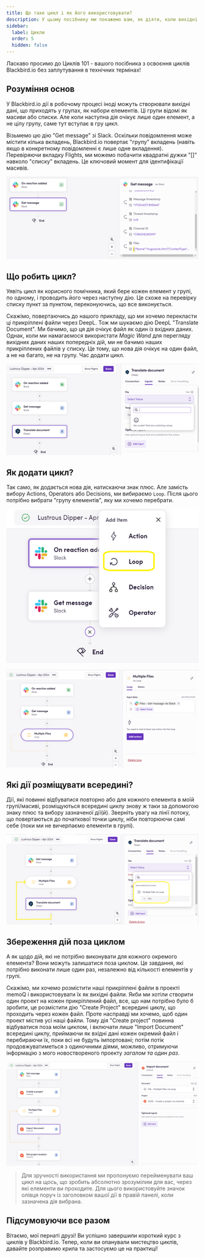 ```yaml
---
title: Що таке цикл і як його використовувати?
description: У цьому посібнику ми покажемо вам, як діяти, коли вихідні дані дії представляють собою список елементів, але наступна дія приймає лише один із цих елементів - тобто цикл.
sidebar:
  label: Цикли
  order: 5
  hidden: false
---
```


Ласкаво просимо до Циклів 101 - вашого посібника з освоєння циклів Blackbird.io без заплутування в технічних термінах!

## Розуміння основ
У Blackbird.io дії в робочому процесі іноді можуть створювати вихідні дані, що приходять у групах, як набори елементів. Ці групи відомі як масиви або списки. Але коли наступна дія очікує лише один елемент, а не цілу групу, саме тут вступає в гру цикл.

Візьмемо цю дію "Get message" зі Slack. Оскільки повідомлення може містити кілька вкладень, Blackbird.io повертає "групу" вкладень (навіть якщо в конкретному повідомленні є лише одне вкладення). Перевіряючи вкладку Flights, ми можемо побачити квадратні дужки "[]" навколо "списку" вкладень. Це ключовий момент для ідентифікації масивів.

![Вихідні дані Slack](../../../../assets/guides/loops/Loop_SS1.png)

## Що робить цикл?
Уявіть цикл як корисного помічника, який бере кожен елемент у групі, по одному, і проводить його через наступну дію. Це схоже на перевірку списку пункт за пунктом, переконуючись, що все виконується.

Скажімо, повертаючись до нашого прикладу, що ми хочемо перекласти ці прикріплені файли через DeepL. Тож ми шукаємо дію DeepL "Translate Document". Ми бачимо, що ця дія очікує файл як один із вхідних даних. Однак, коли ми намагаємося використати _Magic Wand_ для перегляду вихідних даних наших попередніх дій, ми не бачимо наших прикріплених файлів у списку. Це тому, що нова дія очікує на один файл, а не на багато, не на групу. Час додати цикл.

![Порожній вхід DeepL](../../../../assets/guides/loops/Loop_SS2.png)

## Як додати цикл?
Так само, як додається нова дія, натискаючи знак плюс. Але замість вибору Actions, Operators або Decisions, ми вибираємо `Loop`. Після цього потрібно вибрати "групу елементів", яку ми хочемо перебрати.

![Варіанти знаку плюс](../../../../assets/guides/loops/Loop_SS3.png)

![Вибір нашого масиву](../../../../assets/guides/loops/Loop_SS4.png)

## Які дії розміщувати всередині?
Дії, які повинні відбуватися повторно або для кожного елемента в моїй групі/масиві, розміщуються всередині циклу знову ж таки за допомогою знаку плюс та вибору зазначеної дії(й). Зверніть увагу на лінії потоку, що повертаються до початкової точки циклу, ніби повторюючи самі себе (поки ми не вичерпаємо елементи в групі).
 
![Новий вхід DeepL та виділена лінія потоку](../../../../assets/guides/loops/Loop_SS5.png)

## Збереження дій поза циклом
А як щодо дій, які не потрібно виконувати для кожного окремого елемента? Вони можуть залишатися поза циклом. Це завдання, які потрібно виконати лише один раз, незалежно від кількості елементів у групі.

Скажімо, ми хочемо розмістити наші прикріплені файли в проекті memoQ і використовувати їх як вихідні файли. Якби ми хотіли створити один проект на кожен прикріплений файл, все, що нам потрібно було б зробити, це розмістити дію "Create Project" всередині циклу, що проходить через кожен файл. Проте насправді ми хочемо, щоб один проект містив усі наші файли. Тому дія "Create project" повинна відбуватися поза моїм циклом, і включати лише "Import Document" всередині циклу, приймаючи як вхідні дані кожен окремий файл і перебираючи їх, поки всі не будуть імпортовані; потім потік продовжуватиметься з одиночними діями, можливо, отримуючи інформацію з мого новоствореного проекту _загалом та один раз_.

![кроки memoq](../../../../assets/guides/loops/Loop_SS6.png)

> Для зручності використання ми пропонуємо перейменувати ваш цикл на щось, що зробить абсолютно зрозумілим для вас, через які елементи ви проходите. Для цього використовуйте значок олівця поруч із заголовком вашої дії в правій панелі, коли зазначена дія вибрана.

## Підсумовуючи все разом
Вітаємо, мої пернаті друзі! Ви успішно завершили короткий курс з циклів у Blackbird.io. Тепер, коли ви опанували мистецтво циклів, давайте розправимо крила та застосуємо це на практиці!